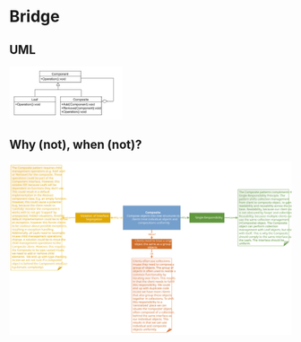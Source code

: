 # Bridge
## UML
<img src=CompositeUML.png width=40% height=40%>

## Why (not), when (not)?
![Composite](https://raw.githubusercontent.com/NiekBeijloos/Design-Patterns/master/Structural/3.%20Composite/Composite.svg?raw=true)
